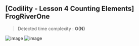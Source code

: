 ## [Codility - Lesson 4 Counting Elements] FrogRiverOne

> Detected time complexity : **O(N)**

![image](https://user-images.githubusercontent.com/22045163/103459726-86420f80-4d54-11eb-9e07-a5f901f71c04.png)
![image](https://user-images.githubusercontent.com/22045163/103459780-ce613200-4d54-11eb-9505-ffec8ef16489.png)
